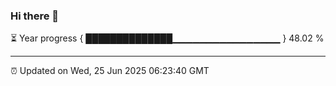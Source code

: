 ### Hi there 👋

⏳ Year progress { ██████████████▁▁▁▁▁▁▁▁▁▁▁▁▁▁▁▁ } 48.02 %

---

⏰ Updated on Wed, 25 Jun 2025 06:23:40 GMT

